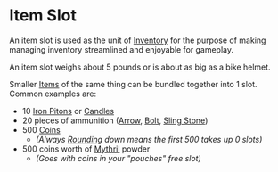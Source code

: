 # Item Slot

An item slot is used as the unit of [Inventory](../Player%20Characters/Derived%20Statistics/Inventory.md) for the purpose of making managing inventory streamlined and enjoyable for gameplay.

An item slot weighs about 5 pounds or is about as big as a bike helmet.

Smaller [Items](Items.md) of the same thing can be bundled together into 1 slot. Common examples are:

- 10 [Iron Pitons](Gear/10%20Coins/Iron%20Piton.md) or [Candles](Gear/10%20Coins/Candle.md)
- 20 pieces of ammunition ([Arrow](Weapons/Ammo/Arrow.md), [Bolt](Weapons/Ammo/Bolt.md), [Sling Stone](Weapons/Ammo/Sling%20Stone.md))
- 500 [Coins](../Resources%20for%20GMs/Economy/Coins.md)
	- *(Always [Rounding](../Game%20Procedures/Core%20Procedures/Half.md#Rounding) down means the first 500 takes up 0 slots)*
- 500 coins worth of [Mythril](../Magic/Spellcasting/Mythril.md) powder
	- *(Goes with coins in your "pouches" free slot)*
